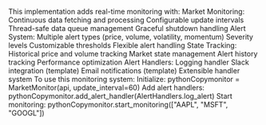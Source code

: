 This implementation adds real-time monitoring with:
Market Monitoring:
Continuous data fetching and processing
Configurable update intervals
Thread-safe data queue management
Graceful shutdown handling
Alert System:
Multiple alert types (price, volume, volatility, momentum)
Severity levels
Customizable thresholds
Flexible alert handling
State Tracking:
Historical price and volume tracking
Market state management
Alert history tracking
Performance optimization
Alert Handlers:
Logging handler
Slack integration (template)
Email notifications (template)
Extensible handler system
To use this monitoring system:
Initialize:
pythonCopymonitor = MarketMonitor(api, update_interval=60)
Add alert handlers:
pythonCopymonitor.add_alert_handler(AlertHandlers.log_alert)
Start monitoring:
pythonCopymonitor.start_monitoring(["AAPL", "MSFT", "GOOGL"])
